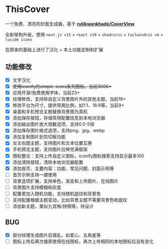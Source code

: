 # ThisCover

一个免费、漂亮的封面生成器，基于 [**rutikwankhade/CoverView**](https://github.com/rutikwankhade/CoverView)

全新架构升级，使用 `next.js v15` + `react v19` + `shadcn/ui` + `tailwindcss v4` + `lucide icons`

在原来的基础上进行了汉化 + 本土功能定制和扩展

## 功能修改

- [x] 文字汉化
- [x] ~~使用iconify的simple-icons系列图标，当前3000+~~
- [x] 应用开源/免费商用字体，当前23+
- [x] 纹理修改，支持除自定义背景图片外的其他主题，当前18+
- [x] 修改平台为尺寸，提供常用比例，如1:1、16:9等，当前9+
- [x] 桌面和手机预览主题替换背景图为真机
- [x] 添加保存按钮，存储常用配置信息到本地浏览器
- [x] 添加输出图片放大倍数选项，支持0.5-5倍
- [x] 添加保存图片格式选项，支持png、jpg、webp
- [x] 添加复制图片到剪切板功能
- [x] 左文右图主题，支持图片和文本位置互换
- [x] 手机预览主题，支持图片拉伸充满框架
- [x] 图标整合：支持上传自定义图标，iconify图标搜索支持显示最多100
- [x] 添加清除按钮，清除本地浏览器配置
- [x] 添加首页、主要内容：功能、常见问题、封面示例等
- [ ] 首页示例支持一键使用
- [ ] 背景选项扩展，支持单色，渐变和上传图片、在线图片
- [ ] 背景图片支持模糊和灰度
- [ ] 配置里加入随机功能，支持随机底纹和背景色
- [ ] 支持配置根据主题变动，比如背景主题不需要背景色和底纹
- [ ] 添加新主题，类似九宫格/拼图等，待设计

## BUG

- [x] 部分纹理生成图片后错乱，如爱心、五角星等
- [ ] 图标上传后再次搜索使用在线图标，再次上传相同的本地图标后没有变化
